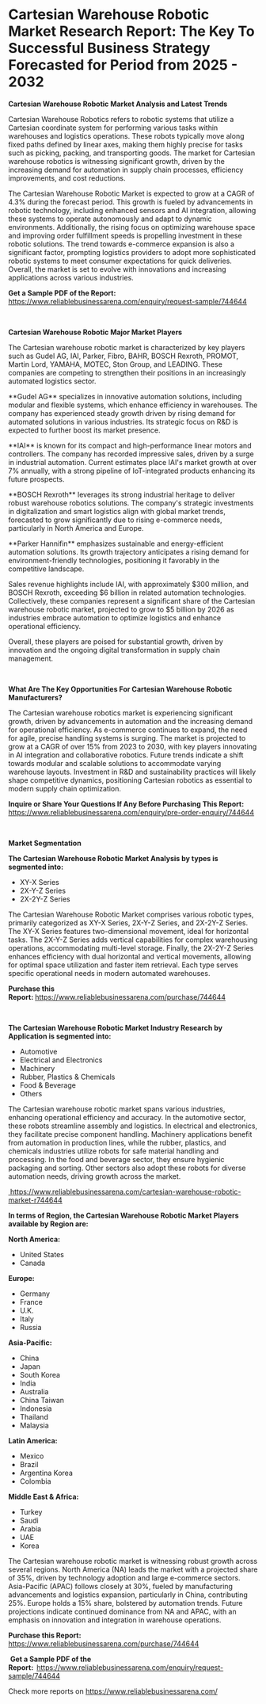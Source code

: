 <p><h1>Cartesian Warehouse Robotic Market Research Report: The Key To Successful Business Strategy Forecasted for Period from 2025 - 2032</h1></p><p><strong>Cartesian Warehouse Robotic Market Analysis and Latest Trends</strong></p>
<p><p>Cartesian Warehouse Robotics refers to robotic systems that utilize a Cartesian coordinate system for performing various tasks within warehouses and logistics operations. These robots typically move along fixed paths defined by linear axes, making them highly precise for tasks such as picking, packing, and transporting goods. The market for Cartesian warehouse robotics is witnessing significant growth, driven by the increasing demand for automation in supply chain processes, efficiency improvements, and cost reductions.</p><p>The Cartesian Warehouse Robotic Market is expected to grow at a CAGR of 4.3% during the forecast period. This growth is fueled by advancements in robotic technology, including enhanced sensors and AI integration, allowing these systems to operate autonomously and adapt to dynamic environments. Additionally, the rising focus on optimizing warehouse space and improving order fulfillment speeds is propelling investment in these robotic solutions. The trend towards e-commerce expansion is also a significant factor, prompting logistics providers to adopt more sophisticated robotic systems to meet consumer expectations for quick deliveries. Overall, the market is set to evolve with innovations and increasing applications across various industries.</p></p>
<p><strong>Get a Sample PDF of the Report:&nbsp;</strong> <a href="https://www.reliablebusinessarena.com/enquiry/request-sample/744644?utm_campaign=2527&utm_medium=2&utm_source=Github&utm_content=ia&utm_term=29032025&utm_id=cartesian-warehouse-robotic">https://www.reliablebusinessarena.com/enquiry/request-sample/744644</a></p>
<p>&nbsp;</p>
<p><strong>Cartesian Warehouse Robotic Major Market Players</strong></p>
<p><p>The Cartesian warehouse robotic market is characterized by key players such as Gudel AG, IAI, Parker, Fibro, BAHR, BOSCH Rexroth, PROMOT, Martin Lord, YAMAHA, MOTEC, Ston Group, and LEADING. These companies are competing to strengthen their positions in an increasingly automated logistics sector.</p><p>**Gudel AG** specializes in innovative automation solutions, including modular and flexible systems, which enhance efficiency in warehouses. The company has experienced steady growth driven by rising demand for automated solutions in various industries. Its strategic focus on R&D is expected to further boost its market presence.</p><p>**IAI** is known for its compact and high-performance linear motors and controllers. The company has recorded impressive sales, driven by a surge in industrial automation. Current estimates place IAI's market growth at over 7% annually, with a strong pipeline of IoT-integrated products enhancing its future prospects.</p><p>**BOSCH Rexroth** leverages its strong industrial heritage to deliver robust warehouse robotics solutions. The company's strategic investments in digitalization and smart logistics align with global market trends, forecasted to grow significantly due to rising e-commerce needs, particularly in North America and Europe.</p><p>**Parker Hannifin** emphasizes sustainable and energy-efficient automation solutions. Its growth trajectory anticipates a rising demand for environment-friendly technologies, positioning it favorably in the competitive landscape.</p><p>Sales revenue highlights include IAI, with approximately $300 million, and BOSCH Rexroth, exceeding $6 billion in related automation technologies. Collectively, these companies represent a significant share of the Cartesian warehouse robotic market, projected to grow to $5 billion by 2026 as industries embrace automation to optimize logistics and enhance operational efficiency. </p><p>Overall, these players are poised for substantial growth, driven by innovation and the ongoing digital transformation in supply chain management.</p></p>
<p>&nbsp;</p>
<p><strong>What Are The Key Opportunities For Cartesian Warehouse Robotic Manufacturers?</strong></p>
<p><p>The Cartesian warehouse robotics market is experiencing significant growth, driven by advancements in automation and the increasing demand for operational efficiency. As e-commerce continues to expand, the need for agile, precise handling systems is surging. The market is projected to grow at a CAGR of over 15% from 2023 to 2030, with key players innovating in AI integration and collaborative robotics. Future trends indicate a shift towards modular and scalable solutions to accommodate varying warehouse layouts. Investment in R&D and sustainability practices will likely shape competitive dynamics, positioning Cartesian robotics as essential to modern supply chain optimization.</p></p>
<p><strong>Inquire or Share Your Questions If Any Before Purchasing This Report:</strong> <a href="https://www.reliablebusinessarena.com/enquiry/pre-order-enquiry/744644?utm_campaign=2527&utm_medium=2&utm_source=Github&utm_content=ia&utm_term=29032025&utm_id=cartesian-warehouse-robotic">https://www.reliablebusinessarena.com/enquiry/pre-order-enquiry/744644</a></p>
<p>&nbsp;</p>
<p><strong>Market Segmentation</strong></p>
<p><strong>The Cartesian Warehouse Robotic Market Analysis by types is segmented into:</strong></p>
<p><ul><li>XY-X Series</li><li>2X-Y-Z Series</li><li>2X-2Y-Z Series</li></ul></p>
<p><p>The Cartesian Warehouse Robotic Market comprises various robotic types, primarily categorized as XY-X Series, 2X-Y-Z Series, and 2X-2Y-Z Series. The XY-X Series features two-dimensional movement, ideal for horizontal tasks. The 2X-Y-Z Series adds vertical capabilities for complex warehousing operations, accommodating multi-level storage. Finally, the 2X-2Y-Z Series enhances efficiency with dual horizontal and vertical movements, allowing for optimal space utilization and faster item retrieval. Each type serves specific operational needs in modern automated warehouses.</p></p>
<p><strong>Purchase this Report:&nbsp;</strong><a href="https://www.reliablebusinessarena.com/purchase/744644?utm_campaign=2527&utm_medium=2&utm_source=Github&utm_content=ia&utm_term=29032025&utm_id=cartesian-warehouse-robotic">https://www.reliablebusinessarena.com/purchase/744644</a></p>
<p>&nbsp;</p>
<p><strong>The Cartesian Warehouse Robotic Market Industry Research by Application is segmented into:</strong></p>
<p><ul><li>Automotive</li><li>Electrical and Electronics</li><li>Machinery</li><li>Rubber, Plastics & Chemicals</li><li>Food & Beverage</li><li>Others</li></ul></p>
<p><p>The Cartesian warehouse robotic market spans various industries, enhancing operational efficiency and accuracy. In the automotive sector, these robots streamline assembly and logistics. In electrical and electronics, they facilitate precise component handling. Machinery applications benefit from automation in production lines, while the rubber, plastics, and chemicals industries utilize robots for safe material handling and processing. In the food and beverage sector, they ensure hygienic packaging and sorting. Other sectors also adopt these robots for diverse automation needs, driving growth across the market.</p></p>
<p><a href="https://www.reliablebusinessarena.com/cartesian-warehouse-robotic-market-r744644?utm_campaign=2527&utm_medium=2&utm_source=Github&utm_content=ia&utm_term=29032025&utm_id=cartesian-warehouse-robotic">&nbsp;https://www.reliablebusinessarena.com/cartesian-warehouse-robotic-market-r744644</a></p>
<p><strong>In terms of Region, the Cartesian Warehouse Robotic Market Players available by Region are:</strong></p>
<p>
    <p> <strong> North America: </strong>
        <ul>
            <li>United States</li>
            <li>Canada</li>
        </ul>
        </p> 
    <p> <strong> Europe: </strong>
        <ul>
            <li>Germany</li>
            <li>France</li>
            <li>U.K.</li>
            <li>Italy</li>
            <li>Russia</li>
        </ul>
        </p> 
    <p> <strong> Asia-Pacific: </strong>
        <ul>
            <li>China</li>
            <li>Japan</li>
            <li>South Korea</li>
            <li>India</li>
            <li>Australia</li>
            <li>China Taiwan</li>
            <li>Indonesia</li>
            <li>Thailand</li>
            <li>Malaysia</li>
        </ul>
        </p> 
    <p> <strong> Latin America: </strong>
        <ul>
            <li>Mexico</li>
            <li>Brazil</li>
            <li>Argentina Korea</li>
            <li>Colombia</li>
        </ul>
        </p> 
    <p> <strong> Middle East & Africa: </strong>
        <ul>
            <li>Turkey</li>
            <li>Saudi</li>
            <li>Arabia</li>
            <li>UAE</li>
            <li>Korea</li>
        </ul>
    </p>
    </p>
<p><p>The Cartesian warehouse robotic market is witnessing robust growth across several regions. North America (NA) leads the market with a projected share of 35%, driven by technology adoption and large e-commerce sectors. Asia-Pacific (APAC) follows closely at 30%, fueled by manufacturing advancements and logistics expansion, particularly in China, contributing 25%. Europe holds a 15% share, bolstered by automation trends. Future projections indicate continued dominance from NA and APAC, with an emphasis on innovation and integration in warehouse operations.</p></p>
<p><strong>Purchase this Report: </strong><a href="https://www.reliablebusinessarena.com/purchase/744644?utm_campaign=2527&utm_medium=2&utm_source=Github&utm_content=ia&utm_term=29032025&utm_id=cartesian-warehouse-robotic">https://www.reliablebusinessarena.com/purchase/744644</a></p>
<p>&nbsp;<strong>Get a Sample PDF of the Report:&nbsp;&nbsp;</strong><a href="https://www.reliablebusinessarena.com/enquiry/request-sample/744644?utm_campaign=2527&utm_medium=2&utm_source=Github&utm_content=ia&utm_term=29032025&utm_id=cartesian-warehouse-robotic">https://www.reliablebusinessarena.com/enquiry/request-sample/744644</a></p>
<p><strong></strong></p>
<p>Check more reports on <a href="https://www.reliablebusinessarena.com/?utm_campaign=2527&utm_medium=2&utm_source=Github&utm_content=ia&utm_term=29032025&utm_id=cartesian-warehouse-robotic">https://www.reliablebusinessarena.com/</a></p>